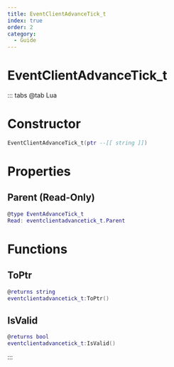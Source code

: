 ```yaml
---
title: EventClientAdvanceTick_t
index: true
order: 2
category:
  - Guide
---
```


# EventClientAdvanceTick_t

::: tabs
@tab Lua
# Constructor
```lua
EventClientAdvanceTick_t(ptr --[[ string ]])
```
# Properties
## Parent (Read-Only)
```lua
@type EventAdvanceTick_t
Read: eventclientadvancetick_t.Parent
```
# Functions
## ToPtr
```lua
@returns string
eventclientadvancetick_t:ToPtr()
```
## IsValid
```lua
@returns bool
eventclientadvancetick_t:IsValid()
```

:::